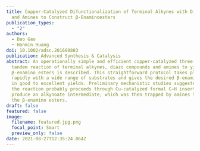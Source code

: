 ```yaml
---
title: Copper-Catalyzed Difunctionalization of Terminal Alkynes with Diazoesters
  and Amines to Construct β-Enaminoesters
publication_types:
  - "2"
authors:
  - Bao Gao
  - Hanmin Huang
doi: 10.1002/adsc.201600883
publication: Advanced Synthesis & Catalysis
abstract: An operationally simple and efficient copper‐catalyzed three‐component
  tandem reaction of terminal alkynes, diazo compounds and amines to yield
  β‐enamino esters is described. This straightforward protocol takes place
  rapidly with a wide range of substrates and gives the desired β‐enamino esters
  in good to excellent yields. Preliminary mechanistic studies suggested that
  the reaction probably proceeds through Cu‐catalyzed formal C–H insertion to
  produce an alkynoate intermediate, which was then trapped by amines to give
  the β‐enamino esters.
draft: false
featured: false
image:
  filename: featured.jpg.png
  focal_point: Smart
  preview_only: false
date: 2021-08-27T12:35:24.064Z
---
```

